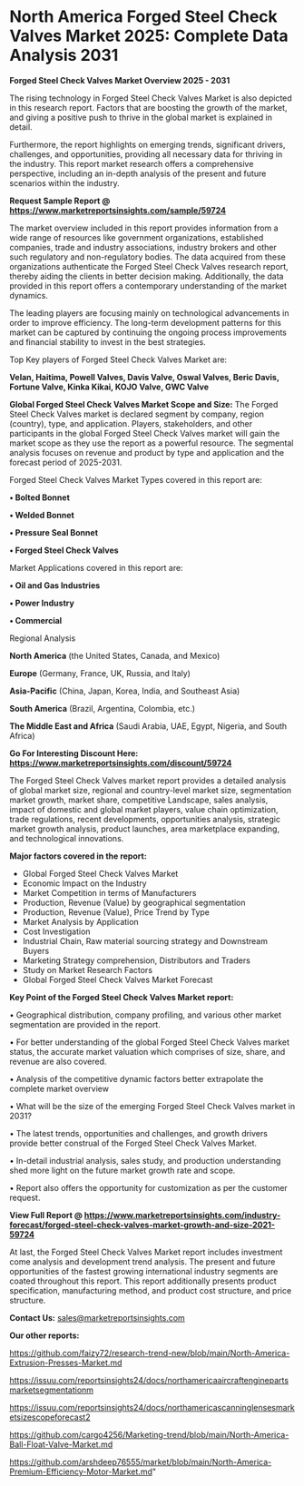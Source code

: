 # North America Forged Steel Check Valves Market 2025: Complete Data Analysis 2031

<Strong> Forged Steel Check Valves Market Overview 2025 - 2031</strong>

The rising technology in Forged Steel Check Valves Market is also depicted in this research report. Factors that are boosting the growth of the market, and giving a positive push to thrive in the global market is explained in detail.

Furthermore, the report highlights on emerging trends, significant drivers, challenges, and opportunities, providing all necessary data for thriving in the industry. This report market research offers a comprehensive perspective, including an in-depth analysis of the present and future scenarios within the industry.

<strong>Request Sample Report @ <a href=https://www.marketreportsinsights.com/sample/59724>https://www.marketreportsinsights.com/sample/59724</a></strong>

The market overview included in this report provides information from a wide range of resources like government organizations, established companies, trade and industry associations, industry brokers and other such regulatory and non-regulatory bodies. The data acquired from these organizations authenticate the Forged Steel Check Valves research report, thereby aiding the clients in better decision making. Additionally, the data provided in this report offers a contemporary understanding of the market dynamics.

The leading players are focusing mainly on technological advancements in order to improve efficiency. The long-term development patterns for this market can be captured by continuing the ongoing process improvements and financial stability to invest in the best strategies.

Top Key players of Forged Steel Check Valves Market are:

<strong>Velan, Haitima, Powell Valves, Davis Valve, Oswal Valves, Beric Davis, Fortune Valve, Kinka Kikai, KOJO Valve, GWC Valve</strong>

<strong><b>Global Forged Steel Check Valves Market Scope and Size:</b></strong>
The Forged Steel Check Valves market is declared segment by company, region (country), type, and application. Players, stakeholders, and other participants in the global Forged Steel Check Valves market will gain the market scope as they use the report as a powerful resource. The segmental analysis focuses on revenue and product by type and application and the forecast period of 2025-2031.

Forged Steel Check Valves Market Types covered in this report are:

<strong>• Bolted Bonnet

• Welded Bonnet

• Pressure Seal Bonnet

• Forged Steel Check Valves</strong>

Market Applications covered in this report are:

<strong>• Oil and Gas Industries

• Power Industry

• Commercial</strong> 

Regional Analysis

<strong>North America</strong> (the United States, Canada, and Mexico)

<strong>Europe</strong> (Germany, France, UK, Russia, and Italy)

<strong>Asia-Pacific</strong> (China, Japan, Korea, India, and Southeast Asia)

<strong>South America</strong> (Brazil, Argentina, Colombia, etc.)

<strong>The Middle East and Africa</strong> (Saudi Arabia, UAE, Egypt, Nigeria, and South Africa)

<strong>Go For Interesting Discount Here: <a href=https://www.marketreportsinsights.com/discount/59724>https://www.marketreportsinsights.com/discount/59724</a></strong>

The Forged Steel Check Valves market report provides a detailed analysis of global market size, regional and country-level market size, segmentation market growth, market share, competitive Landscape, sales analysis, impact of domestic and global market players, value chain optimization, trade regulations, recent developments, opportunities analysis, strategic market growth analysis, product launches, area marketplace expanding, and technological innovations.

<strong><b>Major factors covered in the report:</b></strong>
<ul>
  <li>Global Forged Steel Check Valves Market </li>
  <li>Economic Impact on the Industry</li>
  <li>Market Competition in terms of Manufacturers</li>
  <li>Production, Revenue (Value) by geographical segmentation</li>
  <li>Production, Revenue (Value), Price Trend by Type</li>
  <li>Market Analysis by Application</li>
  <li>Cost Investigation</li>
  <li>Industrial Chain, Raw material sourcing strategy and Downstream Buyers</li>
  <li>Marketing Strategy comprehension, Distributors and Traders</li>
  <li>Study on Market Research Factors</li>
  <li>Global Forged Steel Check Valves Market Forecast</li>
</ul>

<strong><b>Key Point of the Forged Steel Check Valves Market report:</b></strong>

• Geographical distribution, company profiling, and various other market segmentation are provided in the report.

• For better understanding of the global Forged Steel Check Valves market status, the accurate market valuation which comprises of size, share, and revenue are also covered.

• Analysis of the competitive dynamic factors better extrapolate the complete market overview

• What will be the size of the emerging Forged Steel Check Valves market in 2031?

• The latest trends, opportunities and challenges, and growth drivers provide better construal of the Forged Steel Check Valves Market.

• In-detail industrial analysis, sales study, and production understanding shed more light on the future market growth rate and scope.

• Report also offers the opportunity for customization as per the customer request.

<strong><b>View Full Report @ <a href=https://www.marketreportsinsights.com/industry-forecast/forged-steel-check-valves-market-growth-and-size-2021-59724>https://www.marketreportsinsights.com/industry-forecast/forged-steel-check-valves-market-growth-and-size-2021-59724</a></b></strong>


At last, the Forged Steel Check Valves Market report includes investment come analysis and development trend analysis. The present and future opportunities of the fastest growing international industry segments are coated throughout this report. This report additionally presents product specification, manufacturing method, and product cost structure, and price structure.

<strong>Contact Us:</strong>
sales@marketreportsinsights.com

<strong>Our other reports:</strong>

<a href=https://github.com/faizy72/research-trend-new/blob/main/North-America-Extrusion-Presses-Market.md>https://github.com/faizy72/research-trend-new/blob/main/North-America-Extrusion-Presses-Market.md</a>

<a href=https://issuu.com/reportsinsights24/docs/northamericaaircraftenginepartsmarketsegmentationm>https://issuu.com/reportsinsights24/docs/northamericaaircraftenginepartsmarketsegmentationm</a>

<a href=https://issuu.com/reportsinsights24/docs/northamericascanninglensesmarketsizescopeforecast2>https://issuu.com/reportsinsights24/docs/northamericascanninglensesmarketsizescopeforecast2</a>

<a href=https://github.com/cargo4256/Marketing-trend/blob/main/North-America-Ball-Float-Valve-Market.md>https://github.com/cargo4256/Marketing-trend/blob/main/North-America-Ball-Float-Valve-Market.md</a>

<a href=https://github.com/arshdeep76555/market/blob/main/North-America-Premium-Efficiency-Motor-Market.md>https://github.com/arshdeep76555/market/blob/main/North-America-Premium-Efficiency-Motor-Market.md</a>"
